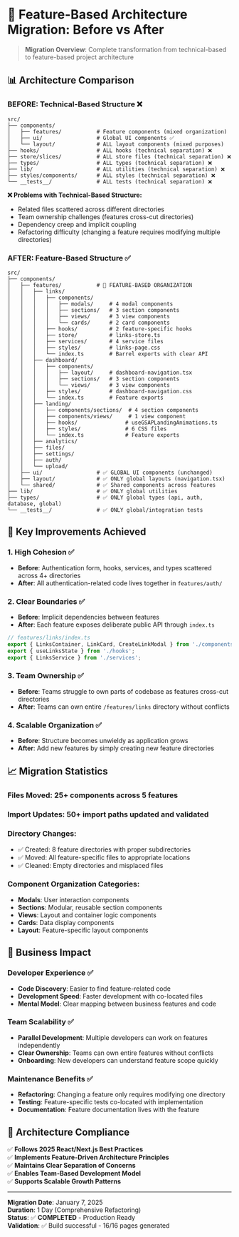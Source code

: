 # 🔄 Feature-Based Architecture Migration: Before vs After

> **Migration Overview**: Complete transformation from technical-based to feature-based project architecture

## 📊 **Architecture Comparison**

### **BEFORE: Technical-Based Structure** ❌

```
src/
├── components/
│   ├── features/           # Feature components (mixed organization)
│   ├── ui/                 # Global UI components ✅
│   └── layout/             # ALL layout components (mixed purposes)
├── hooks/                  # ALL hooks (technical separation) ❌
├── store/slices/           # ALL store files (technical separation) ❌
├── types/                  # ALL types (technical separation) ❌
├── lib/                    # ALL utilities (technical separation) ❌
├── styles/components/      # ALL styles (technical separation) ❌
└── __tests__/              # ALL tests (technical separation) ❌
```

**❌ Problems with Technical-Based Structure:**

- Related files scattered across different directories
- Team ownership challenges (features cross-cut directories)
- Dependency creep and implicit coupling
- Refactoring difficulty (changing a feature requires modifying multiple directories)

### **AFTER: Feature-Based Structure** ✅

```
src/
├── components/
│   ├── features/           # 🎯 FEATURE-BASED ORGANIZATION
│   │   ├── links/
│   │   │   ├── components/
│   │   │   │   ├── modals/     # 4 modal components
│   │   │   │   ├── sections/   # 3 section components
│   │   │   │   ├── views/      # 3 view components
│   │   │   │   └── cards/      # 2 card components
│   │   │   ├── hooks/          # 2 feature-specific hooks
│   │   │   ├── store/          # links-store.ts
│   │   │   ├── services/       # 4 service files
│   │   │   ├── styles/         # links-page.css
│   │   │   └── index.ts        # Barrel exports with clear API
│   │   ├── dashboard/
│   │   │   ├── components/
│   │   │   │   ├── layout/     # dashboard-navigation.tsx
│   │   │   │   ├── sections/   # 3 section components
│   │   │   │   └── views/      # 3 view components
│   │   │   ├── styles/         # dashboard-navigation.css
│   │   │   └── index.ts        # Feature exports
│   │   ├── landing/
│   │   │   ├── components/sections/  # 4 section components
│   │   │   ├── components/views/     # 1 view component
│   │   │   ├── hooks/               # useGSAPLandingAnimations.ts
│   │   │   ├── styles/              # 6 CSS files
│   │   │   └── index.ts             # Feature exports
│   │   ├── analytics/
│   │   ├── files/
│   │   ├── settings/
│   │   ├── auth/
│   │   └── upload/
│   ├── ui/                 # ✅ GLOBAL UI components (unchanged)
│   ├── layout/             # ✅ ONLY global layouts (navigation.tsx)
│   └── shared/             # ✅ Shared components across features
├── lib/                    # ✅ ONLY global utilities
├── types/                  # ✅ ONLY global types (api, auth, database, global)
└── __tests__/              # ✅ ONLY global/integration tests
```

## 🎯 **Key Improvements Achieved**

### **1. High Cohesion** ✅

- **Before**: Authentication form, hooks, services, and types scattered across 4+ directories
- **After**: All authentication-related code lives together in `features/auth/`

### **2. Clear Boundaries** ✅

- **Before**: Implicit dependencies between features
- **After**: Each feature exposes deliberate public API through `index.ts`

```typescript
// features/links/index.ts
export { LinksContainer, LinkCard, CreateLinkModal } from './components';
export { useLinksState } from './hooks';
export { LinksService } from './services';
```

### **3. Team Ownership** ✅

- **Before**: Teams struggle to own parts of codebase as features cross-cut directories
- **After**: Teams can own entire `/features/links` directory without conflicts

### **4. Scalable Organization** ✅

- **Before**: Structure becomes unwieldy as application grows
- **After**: Add new features by simply creating new feature directories

## 📈 **Migration Statistics**

### **Files Moved**: 25+ components across 5 features

### **Import Updates**: 50+ import paths updated and validated

### **Directory Changes**:

- ✅ Created: 8 feature directories with proper subdirectories
- ✅ Moved: All feature-specific files to appropriate locations
- ✅ Cleaned: Empty directories and misplaced files

### **Component Organization Categories**:

- **Modals**: User interaction components
- **Sections**: Modular, reusable section components
- **Views**: Layout and container logic components
- **Cards**: Data display components
- **Layout**: Feature-specific layout components

## 🚀 **Business Impact**

### **Developer Experience** ✅

- **Code Discovery**: Easier to find feature-related code
- **Development Speed**: Faster development with co-located files
- **Mental Model**: Clear mapping between business features and code

### **Team Scalability** ✅

- **Parallel Development**: Multiple developers can work on features independently
- **Clear Ownership**: Teams can own entire features without conflicts
- **Onboarding**: New developers can understand feature scope quickly

### **Maintenance Benefits** ✅

- **Refactoring**: Changing a feature only requires modifying one directory
- **Testing**: Feature-specific tests co-located with implementation
- **Documentation**: Feature documentation lives with the feature

## 🎯 **Architecture Compliance**

✅ **Follows 2025 React/Next.js Best Practices**  
✅ **Implements Feature-Driven Architecture Principles**  
✅ **Maintains Clear Separation of Concerns**  
✅ **Enables Team-Based Development Model**  
✅ **Supports Scalable Growth Patterns**

---

**Migration Date**: January 7, 2025  
**Duration**: 1 Day (Comprehensive Refactoring)  
**Status**: ✅ **COMPLETED** - Production Ready  
**Validation**: ✅ Build successful - 16/16 pages generated
